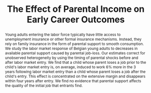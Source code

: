 ---
layout: none
title: "The Effect of Parental Income on Early Career Outcomes "
category: research
abstract: Young adults entering the labor force typically have little access to unemployment insurance or other formal insurance mechanisms. Instead, they rely on family insurance in the form of parental support to smooth consumption. We study the labor market response of Belgian young adults to decreases in available parental support caused by parental job-loss. Our estimates correct for unobserved heterogeneity by using the timing of parental shocks before and after labor market entry. We find that a child whose parent loses a job prior to the child's labor market entry is, on average, induced to work 6% more in the 3 years following labor market entry than a child whose parent loses a job after the child's entry. This effect is concentrated on the extensive margin and disappears within four years after entry. We find no evidence that parental support affects the quality of the initial job that entrants find.
journal: 
link: "/assets/prelim_belgium_for_site.pdf"
js: "toggleMe('belgium'); return false;"
js_abbrev: 'belgium'
priority: 2
coauthors: (with Frederic Panier, Ilan Tojerow)
bib: <br> @article{reportingandreciprocity,
  title={The Effect of Parental Income on Early Career Outcomes },
  author={Fradkin, Andrey and Panier, Frederic and Tojerow, Ilan},
  year={2014}}
bibjs: "toggleMe('belgium_bib'); return false;"
bib_abbrev: 'belgium_bib'
---